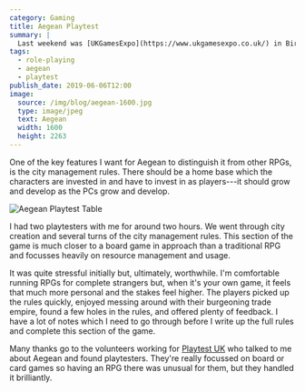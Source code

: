 ```yaml
---
category: Gaming
title: Aegean Playtest
summary: |
  Last weekend was [UKGamesExpo](https://www.ukgamesexpo.co.uk/) in Birmingham. It was my first time there and I dove in head-first with a playtest of [Aegean](http://www.aegeanrpg.com/), the Greek myth inspired role-playing game which I've been working on for the past couple of years.
tags: 
  - role-playing
  - aegean
  - playtest
publish_date: 2019-06-06T12:00
image:
  source: /img/blog/aegean-1600.jpg
  type: image/jpeg
  text: Aegean
  width: 1600
  height: 2263
---
```


One of the key features I want for Aegean to distinguish it from other RPGs, is the city management rules. There should be a home base which the characters are invested in and have to invest in as players---it should grow and develop as the PCs grow and develop.

![Aegean Playtest Table](/img/blog/aegean-playtest.jpg)

I had two playtesters with me for around two hours. We went through city creation and several turns of the city management rules. This section of the game is much closer to a board game in approach than a traditional RPG and focusses heavily on resource management and usage.

It was quite stressful initially but, ultimately, worthwhile. I'm comfortable running RPGs for complete strangers but, when it's your own game, it feels that much more personal and the stakes feel higher. The players picked up the rules quickly, enjoyed messing around with their burgeoning trade empire, found a few holes in the rules, and offered plenty of feedback. I have a lot of notes which I need to go through before I write up the full rules and complete this section of the game.

Many thanks go to the volunteers working for [Playtest UK](http://www.playtest.co.uk/) who talked to me about Aegean and found playtesters. They're really focussed on board or card games so having an RPG there was unusual for them, but they handled it brilliantly.
